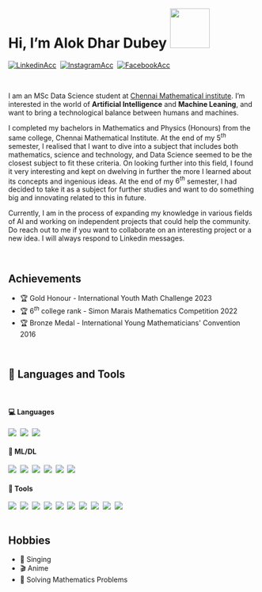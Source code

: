 # Hi, I’m Alok Dhar Dubey <img src="https://i.pinimg.com/originals/42/d1/f0/42d1f0886e2706a7a50d4bac63de77b0.gif" alt="" width="80">
<a href="https://www.linkedin.com/in/ialok00001/"><img src="https://img.shields.io/badge/LinkedIn-0077B5?style=for-the-badge&logo=linkedin&logoColor=white" alt="LinkedinAcc"/></a>&nbsp;
<a href="https://www.instagram.com/alok.genesis/"><img src="https://img.shields.io/badge/Instagram-E4405F?style=for-the-badge&logo=instagram&logoColor=white" alt="InstagramAcc"/></a>&nbsp;
<a href="https://www.facebook.com/ialok1920/"><img src="https://img.shields.io/badge/Facebook-1877F2?style=for-the-badge&logo=facebook&logoColor=white" alt="FacebookAcc"/></a>&nbsp;

<br />

I am an MSc Data Science student at <a href="https://www.cmi.ac.in">Chennai Mathematical institute</a>. I’m interested in the world of **Artificial Intelligence** and **Machine Leaning**, and want to bring a technological balance between humans and machines.

I completed my bachelors in Mathematics and Physics (Honours) from the same college, Chennai Mathematical Institute. At the end of my $5^{th}$ semester, I realised that I want to dive into a subject that includes both mathematics, science and technology, and Data Science seemed to be the closest subject to fit these criteria. On looking further into this field, I found it very interesting and kept on dwelving in further the more I learned about its concepts and ingenious ideas. At the end of my $6^{th}$ semester, I had decided to take it as a subject for further studies and want to do something big and innovating related to this in future.

Currently, I am in the process of expanding my knowledge in various fields of AI and working on independent projects that could help the community. Do reach out to me if you want to collaborate on an interesting project or a new idea. I will always respond to Linkedin messages.

<br />

## Achievements
- 🏆 Gold Honour - International Youth Math Challenge 2023
- 🏆 $6^{th}$ college rank - Simon Marais Mathematics Competition 2022
- 🏆 Bronze Medal - International Young Mathematicians' Convention 2016

<br />

## 💼 Languages and Tools
<br />

#### 💻 Languages
<div>
  <a href="https://www.python.org"><img src="https://img.shields.io/badge/Python-3776AB?style=for-the-badge&logo=python&logoColor=white" /></a>&nbsp;
  <a href="https://www.r-project.org"><img src="https://img.shields.io/badge/r-%23276DC3.svg?style=for-the-badge&logo=r&logoColor=white" /></a>&nbsp;
  <a href="https://www.mysql.com"><img src="https://img.shields.io/badge/mysql-4479A1.svg?style=for-the-badge&logo=mysql&logoColor=white" /></a>&nbsp;
</div>

#### 🤖 ML/DL
<div>
  <a href="https://numpy.org"><img src="https://img.shields.io/badge/numpy-%23013243.svg?style=for-the-badge&logo=numpy&logoColor=white" /></a>&nbsp;
  <a href="https://scipy.org"><img src="https://img.shields.io/badge/SciPy-%230C55A5.svg?style=for-the-badge&logo=scipy&logoColor=%white" /></a>&nbsp;
  <a href="https://pandas.pydata.org"><img src="https://img.shields.io/badge/pandas-%23150458.svg?style=for-the-badge&logo=pandas&logoColor=white" /></a>&nbsp;
  <a href="https://scikit-learn.org/stable/"><img src="https://img.shields.io/badge/scikit--learn-%23F7931E.svg?style=for-the-badge&logo=scikit-learn&logoColor=white" /></a>&nbsp;
  <a href="https://pytorch.org"><img src="https://img.shields.io/badge/PyTorch-%23EE4C2C.svg?style=for-the-badge&logo=PyTorch&logoColor=white" /></a>&nbsp;
  <a href="https://www.tensorflow.org"><img src="https://img.shields.io/badge/TensorFlow-%23FF6F00.svg?style=for-the-badge&logo=TensorFlow&logoColor=white" /></a>&nbsp;
</div>

#### 📲 Tools
<div>
  <a href="https://www.latex-project.org"><img src="https://img.shields.io/badge/latex-%23008080.svg?style=for-the-badge&logo=latex&logoColor=white" /></a>&nbsp;
  <a href="https://git-scm.com"><img src="https://img.shields.io/badge/git-%23F05033.svg?style=for-the-badge&logo=git&logoColor=white" /></a>&nbsp;
  <a href="https://mlflow.org"><img src="https://img.shields.io/badge/mlflow-%23d9ead3.svg?style=for-the-badge&logo=numpy&logoColor=blue" /></a>&nbsp;
  <a href="https://www.docker.com"><img src="https://img.shields.io/badge/docker-%230db7ed.svg?style=for-the-badge&logo=docker&logoColor=white" /></a>&nbsp;
  <a href="https://flask.palletsprojects.com/en/3.0.x/"><img src="https://img.shields.io/badge/flask-%23000.svg?style=for-the-badge&logo=flask&logoColor=white" /></a>&nbsp;
  <a href="https://www.anaconda.com"><img src="https://img.shields.io/badge/Anaconda-%2344A833.svg?style=for-the-badge&logo=anaconda&logoColor=white" /></a>&nbsp;
  <a href="https://code.visualstudio.com"><img src="https://img.shields.io/badge/Visual%20Studio%20Code-0078d7.svg?style=for-the-badge&logo=visual-studio-code&logoColor=white" /></a>&nbsp;
  <a href="https://posit.co/download/rstudio-desktop/"><img src="https://img.shields.io/badge/RStudio-4285F4?style=for-the-badge&logo=rstudio&logoColor=white" /></a>&nbsp;
  <a href="https://jupyter.org"><img src="https://img.shields.io/badge/jupyter-%23FA0F00.svg?style=for-the-badge&logo=jupyter&logoColor=white" /></a>&nbsp;
  <a href="https://www.ibm.com/quantum/qiskit"><img src="https://img.shields.io/badge/Qiskit-%236929C4.svg?style=for-the-badge&logo=Qiskit&logoColor=white" /></a>&nbsp;
</div>

<br />

## Hobbies
- 🎤 Singing
- 🎬 Anime
- 📐 Solving Mathematics Problems



<!---
ialok00001/ialok00001 is a ✨ special ✨ repository because its `README.md` (this file) appears on your GitHub profile.
You can click the Preview link to take a look at your changes.
--->
